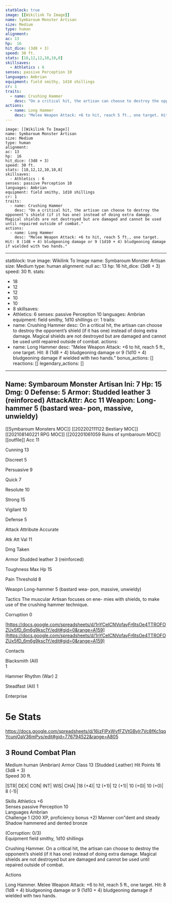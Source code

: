 ```yaml
---
statblock: true
image: [[Wikilink To Image]]
name: Symbaroum Monster Artisan
size: Medium
type: human
alignment:
ac: 13
hp:  16
hit_dice: (3d8 + 3)
speed: 30 ft.
stats: [18,12,12,10,10,8]
skillsaves:
  - Athletics : 6
senses: passive Perception 10
languages: Ambrian
equipment: field smithy, 1d10 shillings
cr: 1
traits:
  - name: Crushing Hammer
    desc: "On a critical hit, the artisan can choose to destroy the opponent’s shield (if it has one) instead of doing extra damage. Magical shields are not destroyed but are damaged and cannot be used until repaired outside of combat."
actions:
  - name: Long Hammer
    desc: "Melee Weapon Attack: +6 to hit, reach 5 ft., one target. Hit: 8 (1d8 + 4) bludgeoning damage or 9 (1d10 + 4) bludgeoning damage if wielded with two hands."
---
```

```statblock
image: [[Wikilink To Image]]
name: Symbaroum Monster Artisan
size: Medium
type: human
alignment:
ac: 13
hp:  16
hit_dice: (3d8 + 3)
speed: 30 ft.
stats: [18,12,12,10,10,8]
skillsaves:
  - Athletics : 6
senses: passive Perception 10
languages: Ambrian
equipment: field smithy, 1d10 shillings
cr: 1
traits:
  - name: Crushing Hammer
    desc: "On a critical hit, the artisan can choose to destroy the opponent’s shield (if it has one) instead of doing extra damage. Magical shields are not destroyed but are damaged and cannot be used until repaired outside of combat."
actions:
  - name: Long Hammer
    desc: "Melee Weapon Attack: +6 to hit, reach 5 ft., one target. Hit: 8 (1d8 + 4) bludgeoning damage or 9 (1d10 + 4) bludgeoning damage if wielded with two hands."
```
---
statblock: true
image: Wikilink To Image
name: Symbaroum Monster Artisan
size: Medium
type: human
alignment: null
ac: 13
hp: 16
hit_dice: (3d8 + 3)
speed: 30 ft.
stats:
  - 18
  - 12
  - 12
  - 10
  - 10
  - 8
skillsaves:
  - Athletics: 6
senses: passive Perception 10
languages: Ambrian
equipment: field smithy, 1d10 shillings
cr: 1
traits:
  - name: Crushing Hammer
    desc: On a critical hit, the artisan can choose to destroy the opponent’s shield
      (if it has one) instead of doing extra damage. Magical shields are not
      destroyed but are damaged and cannot be used until repaired outside of
      combat.
actions:
  - name: Long Hammer
    desc: "Melee Weapon Attack: +6 to hit, reach 5 ft., one target. Hit: 8 (1d8 + 4)
      bludgeoning damage or 9 (1d10 + 4) bludgeoning damage if wielded with two
      hands."
bonus_actions: []
reactions: []
legendary_actions: []

---
Name: Symbaroum Monster Artisan
Ini: 7
Hp: 15
Dmg: 0
Defense: 5
Armor: Studded leather 3 (reinforced)
AttackAttr: Acc 11
Weapon:  Long-hammer 5 (bastard wea- pon, massive, unwieldy)
---

[[Symbaroum Monsters MOC]]
[[202202111122 Bestiary MOC]]
[[202108140221 RPG MOC]]
[[202201061059 Ruins of symbaroum MOC]]
[[outfile]]
Acc 11

Cunning 13

Discreet 5

Persuasive 9

Quick 7

Resolute 10

Strong 15

Vigilant 10

Defense 5

Attack Attribute Accurate

Atk Att Val 11

Dmg Taken

Armor Studded leather 3 (reinforced)

Toughness Max Hp 15

Pain Threshold 8

Weaopn Long-hammer 5 (bastard wea- pon, massive, unwieldy)

Tactics The muscular Artisan focuses on ene- mies with shields, to make use of the crushing hammer technique.

Corruption 0

[https://docs.google.com/spreadsheets/d/1nYCeICNVofayFr6tsOe4TTROFOZUx5fD_6m6g9ksc1Y/edit#gid=0&range=A159](https://docs.google.com/spreadsheets/d/1nYCeICNVofayFr6tsOe4TTROFOZUx5fD_6m6g9ksc1Y/edit#gid=0&range=A159)

Contacts

Blacksmith (All)  
1

Hammer Rhythm (War) 2

Steadfast (All) 1

Enterprise

# 5e Stats 
https://docs.google.com/spreadsheets/d/16jzFlPxWvfFZVtGBylr7Vc8fKc1qqYcunjOaV36mPys/edit#gid=776794522&range=A805
## 3 Round Combat Plan
Medium human (Ambrian)
Armor Class 13 (Studded Leather) Hit Points 16 (3d8 + 3)  
Speed 30 ft.

|STR| DEX| CON| INT| WIS| CHA|
|18 (+4)| 12 (+1)| 12 (+1)| 10 (+0)| 10 (+0)| 8 (-1)|

Skills Athletics +6  
Senses passive Perception 10  
Languages Ambrian  
Challenge 1 (200 XP, proficiency bonus +2) Manner con"dent and steady  
Shadow hammered and dented bronze

(Corruption: 0/3)  
Equipment field smithy, 1d10 shillings

Crushing Hammer. On a critical hit, the artisan can choose to destroy the opponent’s shield (if it has one) instead of doing extra damage. Magical shields are not destroyed but are damaged and cannot be used until repaired outside of combat.

Actions

Long Hammer. Melee Weapon Attack: +6 to hit, reach 5 ft., one target. Hit: 8 (1d8 + 4) bludgeoning damage or 9 (1d10 + 4) bludgeoning damage if wielded with two hands.